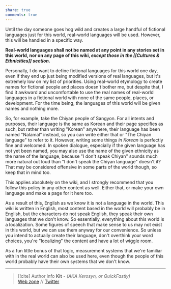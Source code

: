 ```yaml
---
share: true
comments: true
---
```

Until the day someone goes hog wild and creates a large handful of fictional languages just for this world, real-world languages will be used. However, this will be handled in a specific way.

**Real-world languages shall not be named at any point in any stories set in this world, nor on any page of this wiki, *except those in the [[Cultures & Ethnicities]] section.***

Personally, I do want to define fictional languages for this world one day, even if they end up just being modified versions of real languages, but it's extremely low on my list of priorities. Using real-world etymology to create names for fictional people and places doesn't bother me, but despite that, I find it awkward and uncomfortable to use the real names of real-world languages in a fictional world with none of the same people, places, or development. For the time being, the languages of this world will be given names and nothing more.

So, for example, take the Chiyan people of Sangyon. For all intents and purposes, their language is the same as Korean and their page specifies as such, but rather than writing "Korean" anywhere, their language has been named "Nalamal" instead, so you can write either that or "The Chiyan language" to refer to it. However, writing some things *in Korean* is perfectly fine and welcomed. In spoken dialogue, especially if the given language has not yet been named, you may also use the name of the given ethnicity as the name of the language, because "I don't speak Chiyan" sounds much more natural out loud than "I don't speak the Chiyan language" doesn't it? That may be considered offensive in some parts of the world though, so keep that in mind too.

This applies absolutely on the wiki, and I strongly recommend that you follow this policy in any other content as well. Either that, or make your own language and make a page for it here too.

As a result of this, English as we know it is not a language in the world. This wiki is written in English, most content based in the world will probably be in English, but the characters do not speak English, they speak their own languages that we don't know. So essentially, everything about this world is a localization. Some figures of speech that make sense to us may not exist in this world, but we can use them anyway for our convenience. So unless you intend to actually create their language, don't overthink your word choices, you're "localizing" the content and have a lot of wiggle room.

As a fun little bonus of that logic, measurement systems that we're familiar with in the real world can also be used here, even though the people of this world probably have their own systems that we don't know.

-----
> [!cite] Author info
> **Kit** - *(AKA Kerosyn, or QuickFastly)*\
> [Web zone](https://kitabe.link) // [Twitter](https://twitter.com/Kerosyn_)